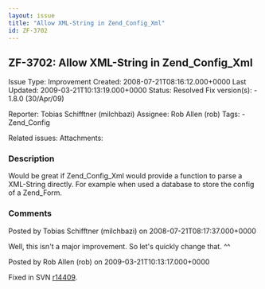 ```yaml
---
layout: issue
title: "Allow XML-String in Zend_Config_Xml"
id: ZF-3702
---
```


ZF-3702: Allow XML-String in Zend\_Config\_Xml
----------------------------------------------

 Issue Type: Improvement Created: 2008-07-21T08:16:12.000+0000 Last Updated: 2009-03-21T10:13:19.000+0000 Status: Resolved Fix version(s): - 1.8.0 (30/Apr/09)
 
 Reporter:  Tobias Schifftner (milchbazi)  Assignee:  Rob Allen (rob)  Tags: - Zend\_Config
 
 Related issues: 
 Attachments: 
### Description

Would be great if Zend\_Config\_Xml would provide a function to parse a XML-String directly. For example when used a database to store the config of a Zend\_Form.

 

 

### Comments

Posted by Tobias Schifftner (milchbazi) on 2008-07-21T08:17:37.000+0000

Well, this isn't a major improvement. So let's quickly change that. ^^

 

 

Posted by Rob Allen (rob) on 2009-03-21T10:13:17.000+0000

Fixed in SVN [r14409](http://framework.zend.com/code/changelog/Standard_Library/?cs=14409).

 

 